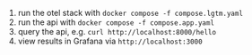 
1. run the otel stack with `docker compose -f compose.lgtm.yaml`
2. run the api with `docker compose -f compose.app.yaml`
3. query the api, e.g. `curl http://localhost:8000/hello`
4. view results in Grafana via `http://localhost:3000`
